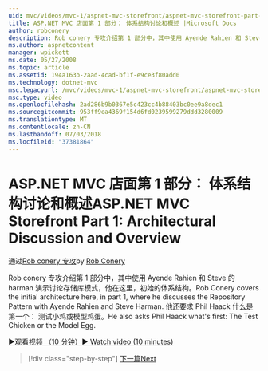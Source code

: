 ```yaml
---
uid: mvc/videos/mvc-1/aspnet-mvc-storefront/aspnet-mvc-storefront-part-1-architectural-discussion-and-overview
title: ASP.NET MVC 店面第 1 部分： 体系结构讨论和概述 |Microsoft Docs
author: robconery
description: Rob conery 专攻介绍第 1 部分中，其中使用 Ayende Rahien 和 Steve 的 harman 演示讨论存储库模式，他在这里，初始的体系结构。 他还要求 Phil...
ms.author: aspnetcontent
manager: wpickett
ms.date: 05/27/2008
ms.topic: article
ms.assetid: 194a163b-2aad-4cad-bf1f-e9ce3f80add0
ms.technology: dotnet-mvc
msc.legacyurl: /mvc/videos/mvc-1/aspnet-mvc-storefront/aspnet-mvc-storefront-part-1-architectural-discussion-and-overview
msc.type: video
ms.openlocfilehash: 2ad286b9b0367e5c423cc4b88403bc0ee9a8dec1
ms.sourcegitcommit: 953ff9ea4369f154d6fd0239599279ddd3280009
ms.translationtype: MT
ms.contentlocale: zh-CN
ms.lasthandoff: 07/03/2018
ms.locfileid: "37381864"
---
```

<a name="aspnet-mvc-storefront-part-1-architectural-discussion-and-overview"></a><span data-ttu-id="2ace3-104">ASP.NET MVC 店面第 1 部分： 体系结构讨论和概述</span><span class="sxs-lookup"><span data-stu-id="2ace3-104">ASP.NET MVC Storefront Part 1: Architectural Discussion and Overview</span></span>
====================
<span data-ttu-id="2ace3-105">通过[Rob conery 专攻](https://github.com/robconery)</span><span class="sxs-lookup"><span data-stu-id="2ace3-105">by [Rob Conery](https://github.com/robconery)</span></span>

<span data-ttu-id="2ace3-106">Rob conery 专攻介绍第 1 部分中，其中使用 Ayende Rahien 和 Steve 的 harman 演示讨论存储库模式，他在这里，初始的体系结构。</span><span class="sxs-lookup"><span data-stu-id="2ace3-106">Rob Conery covers the initial architecture here, in part 1, where he discusses the Repository Pattern with Ayende Rahien and Steve Harman.</span></span> <span data-ttu-id="2ace3-107">他还要求 Phil Haack 什么是第一个： 测试小鸡或模型鸡蛋。</span><span class="sxs-lookup"><span data-stu-id="2ace3-107">He also asks Phil Haack what's first: The Test Chicken or the Model Egg.</span></span>

[<span data-ttu-id="2ace3-108">&#9654;观看视频 （10 分钟）</span><span class="sxs-lookup"><span data-stu-id="2ace3-108">&#9654; Watch video (10 minutes)</span></span>](https://channel9.msdn.com/Blogs/ASP-NET-Site-Videos/aspnet-mvc-storefront-part-1-architectural-discussion-and-overview)

> [!div class="step-by-step"]
> [<span data-ttu-id="2ace3-109">下一篇</span><span class="sxs-lookup"><span data-stu-id="2ace3-109">Next</span></span>](aspnet-mvc-storefront-part-2-the-repository-pattern.md)
